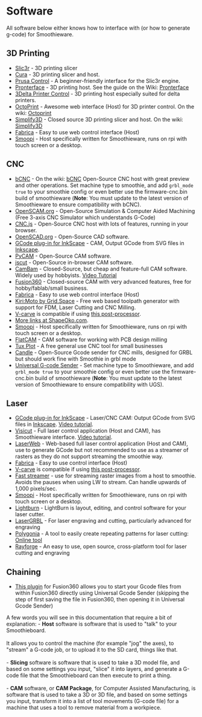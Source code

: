 
# Software

All software below either knows how to interface with (or how to generate g-code) for Smoothieware.

## 3D Printing

- [Slic3r](http://slic3r.org/) - 3D printing slicer
- [Cura](https://ultimaker.com/en/products/software) - 3D printing slicer and host.
- [Prusa Control](http://prusacontrol.org/) - A beginner-friendly interface for the Slic3r engine.
- [Pronterface](http://www.pronterface.com/) - 3D printing host. See the guide on the Wiki: [Pronterface](pronterface)
- [3Delta Printer Control](https://github.com/minad/3delta) - 3D printing host especially suited for delta printers.
- [OctoPrint](http://octoprint.org/) - Awesome web interface (Host) for 3D printer control. On the wiki: [Octoprint](octoprint)
- [Simplify3D](https://www.simplify3d.com/) - Closed source 3D printing slicer and host. On the wiki: [Simplify3D](simplify3d)
- [Fabrica](http://arthurwolf.github.io/fabrica/) - Easy to use web control interface (Host)
- [Smoopi](https://github.com/wolfmanjm/kivy-smoothie-host) - Host specifically written for Smoothieware, runs on rpi with touch screen or a desktop.

## CNC

- [bCNC](https://github.com/vlachoudis/bCNC/wiki) - On the wiki: [bCNC](bcnc) Open-Source CNC host with great preview and other operations. Set machine type to smoothie, and add `grbl_mode true` to your smoothie config or even better use the firmware-cnc.bin build of smoothieware (**Note**: You must update to the latest version of Smoothieware to ensure compatibility with bCNC).
- [OpenSCAM.org](http://openscam.org/) - Open-Source Simulation & Computer Aided Machining (Free 3-axis CNC Simulator which understands G-Code)
- [CNC.js](https://github.com/cncjs/cncjs) - Open-Source CNC host with lots of features, running in your browser.
- [OpenSCAD.org](http://openscad.org/) - Open-Source CAD software.
- [GCode plug-in for InkScape](http://www.cnc-club.ru/forum/viewtopic.php?t=35) - CAM, Output GCode from SVG files in [Inkscape](http://inkscape.org/).
- [PyCAM](http://pycam.sourceforge.net/) - Open-Source CAM software.
- [jscut](http://jscut.org) - Open-Source in-browser CAM software.
- [CamBam](http://www.cambam.info/) - Closed-Source, but cheap and feature-full CAM software. Widely used by hobbyists. [Video Tutorial](https://youtu.be/rV8zeE9s7xs)
- [Fusion360](http://www.autodesk.com/products/fusion-360/overview) - Closed-source CAM with very advanced features, free for hobby/fablab/small business.
- [Fabrica](http://arthurwolf.github.io/fabrica/) - Easy to use web control interface (Host)
- [Kiri:Moto by Grid.Space](https://grid.space/kiri) - Free web based toolpath generator with support for FDM, Laser Cutting and CNC Milling.
- [V-carve](https://jtechphotonics.com/?p=3851) is compatible if using [this post-processor](https://jtechphotonics.com/?p=3851).
- [More links at ShapeOko.com](http://www.shapeoko.com/wiki/index.php/Software).
- [Smoopi](https://github.com/wolfmanjm/kivy-smoothie-host) - Host specifically written for Smoothieware, runs on rpi with touch screen or a desktop.
- [FlatCAM](http://flatcam.org/) - CAM software for working with PCB design milling
- [Tux Plot](http://www.securetech-ns.ca/Help/Tux-Plotv4.5.pdf) - A free general use CNC tool for small businesses
- [Candle](https://github.com/Denvi/Candle) - Open-Source Gcode sender for CNC mills, designed for GRBL but should work fine with Smoothie in grbl mode
- [Universal G-code Sender](https://github.com/winder/Universal-G-Code-Sender/) - Set machine type to Smoothieware, and add `grbl_mode true` to your smoothie config or even better use the firmware-cnc.bin build of smoothieware (**Note**: You must update to the latest version of Smoothieware to ensure compatibility with UGS).

## Laser

- [GCode plug-in for InkScape](http://www.cnc-club.ru/forum/viewtopic.php?t=35) - Laser/CNC CAM: Output GCode from SVG files in [Inkscape](http://inkscape.org/). [Video tutorial](https://www.youtube.com/watch?v=xw8h0c5Vdw8).
- [Visicut](http://hci.rwth-aachen.de/visicut) - Full laser control application (Host and CAM), has Smoothieware interface. [Video tutorial](https://www.youtube.com/watch?v=lbTTPkDEhOg&feature=autoshare).
- [LaserWeb](https://github.com/LaserWeb/LaserWeb3/wiki) - Web-based full laser control application (Host and CAM), use to generate GCode but not recommended to use as a streamer of rasters as they do not support streaming the smoothie way.
- [Fabrica](http://arthurwolf.github.io/fabrica/) - Easy to use control interface (Host)
- [V-carve](https://jtechphotonics.com/?p=3851) is compatible if using [this post-processor](https://jtechphotonics.com/?p=3851).
- [Fast streamer](https://github.com/Smoothieware/Smoothieware/blob/edge/fast-stream.py) - use for streaming raster images from a host to smoothie. Avoids the pauses when using LW to stream. Can handle upwards of 1,000 pixels/sec.
- [Smoopi](https://github.com/wolfmanjm/kivy-smoothie-host) - Host specifically written for Smoothieware, runs on rpi with touch screen or a desktop.
- [Lightburn](https://lightburnsoftware.com/) - LightBurn is layout, editing, and control software for your laser cutter.
- [LaserGRBL](http://lasergrbl.com/en/) - For laser engraving and cutting, particularly advanced for engraving
- [Polygonia](https://hackaday.io/page/5969-polygonia-symmetrical-pattern-designer-for-laser-cutting-and-3d-printing) - A tool to easily create repeating patterns for laser cutting: [Online tool](https://polygonia.design/)
- [Rayforge](https://github.com/barebaric/rayforge) - An easy to use, open source, cross-platform tool for laser cutting and engraving

## Chaining

- [This plugin](https://github.com/tapnair/UGS_Fusion) for Fusion360 allows you to start your Gcode files from within Fusion360 directly using Universal Gcode Sender (skipping the step of first saving the file in Fusion360, then opening it in Universal Gcode Sender)

<sl-alert variant="neutral" open>
  <sl-icon slot="icon" name="info-circle"></sl-icon>
  A few words you will see in this documentation that require a bit of explanation: - <strong>Host</strong> software is software that is used to "talk" to your Smoothieboard.<br><br>It allows you to control the machine (for example "jog" the axes), to "stream" a G-code job, or to upload it to the SD card, things like that.<br><br>- <strong>Slicing</strong> software is software that is used to take a 3D model file, and based on some settings you input, "slice" it into layers, and generate a G-code file that the Smoothieboard can then execute to print a thing.<br><br>- <strong>CAM</strong> software, or <strong>CAM Package</strong>, for Computer Assisted Manufacturing, is software that is used to take a 3D or 3D file, and based on some settings you input, transform it into a list of tool movements (G-code file) for a machine that uses a tool to remove material from a workpiece.
</sl-alert>

